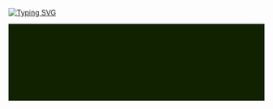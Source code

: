 <a href="https://git.io/typing-svg"><img src="https://readme-typing-svg.herokuapp.com?font=Monospace&size=14&pause=1000&color=66CC00&background=112200&vCenter=true&random=false&width=1000&height=40&lines=load+system+...;%24+sudo+rm+-rf+%2F*;reinstall+system+..." alt="Typing SVG" /></a>

<img src="header.png" alt="text">

<!--
**bidni/bidni** is a ✨ _special_ ✨ repository because its `README.md` (this file) appears on your GitHub profile.

Here are some ideas to get you started:

- 🔭 I’m currently working on ...
- 🌱 I’m currently learning ...
- 👯 I’m looking to collaborate on ...
- 🤔 I’m looking for help with ...
- 💬 Ask me about ...
- 📫 How to reach me: ...
- 😄 Pronouns: ...
- ⚡ Fun fact: ...
-->
